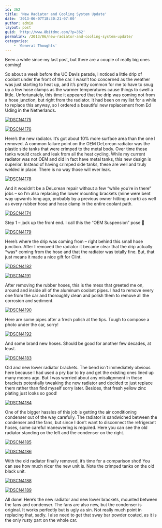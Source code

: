 ```yaml
---
id: 362
title: 'New Radiator and Cooling System Update'
date: '2013-06-07T18:30:21-07:00'
author: admin
layout: post
guid: 'http://www.8bitdmc.com/?p=362'
permalink: /2013/06/new-radiator-and-cooling-system-update/
categories:
    - 'General Thoughts'
---
```


Been a while since my last post, but there are a couple of really big ones coming!

So about a week before the UC Davis parade, I noticed a little drip of coolant under the front of the car. I wasn’t too concerned as the weather was just starting to heat up, and it’s pretty common for me to have to snug up a few hose clamps as the warmer temperatures cause things to swell a little. Unfortunately, this time it appeared that the drip was coming not from a hose junction, but right from the radiator. It had been on my list for a while to replace this anyway, so I ordered a beautiful new replacement from Ed Uding in the Netherlands.

[![DSCN4175](/assets/images/2013/06/DSCN4175-300x224.jpg)](/assets/images/2013/06/DSCN4175.jpg)

[![DSCN4176](/assets/images/2013/06/DSCN4176-300x224.jpg)](/assets/images/2013/06/DSCN4176.jpg)

Here’s the new radiator. It’s got about 10% more surface area than the one I removed. A common failure point on the OEM DeLorean radiator was the plastic side tanks that were crimped to the metal body. Over time those tanks would crack and leak from all the heat cycling. While my current radiator was not OEM and did in fact have metal tanks, this new design is superior. Instead of having crimped side tanks, these are well and truly welded in place. There is no way those will ever leak.

[![DSCN4178](/assets/images/2013/06/DSCN4178-300x224.jpg)](/assets/images/2013/06/DSCN4178.jpg)

And it wouldn’t be a DeLorean repair without a few “while you’re in there” jobs – so I’m also replacing the lower mounting brackets (mine were bent way upwards long ago, probably by a previous owner hitting a curb) as well as every rubber hose and hose clamp in the entire coolant path.

[![DSCN4174](/assets/images/2013/06/DSCN4174-300x224.jpg)](/assets/images/2013/06/DSCN4174.jpg)

Step 1 – jack up the front end. I call this the “OEM Suspension” pose 🙂

[![DSCN4179](/assets/images/2013/06/DSCN4179-300x224.jpg)](/assets/images/2013/06/DSCN4179.jpg)

Here’s where the drip was coming from – right behind this small hose junction. After I removed the radiator it became clear that the drip actually \*was\* coming from the hose and that the radiator was totally fine. But, that just means it made a nice gift for Clint.

[![DSCN4182](/assets/images/2013/06/DSCN4182-300x224.jpg)](/assets/images/2013/06/DSCN4182.jpg)

[![DSCN4191](/assets/images/2013/06/DSCN4191-300x224.jpg)](/assets/images/2013/06/DSCN4191.jpg)

After removing the rubber hoses, this is the mess that greeted me on, around and inside all of the aluminum coolant pipes. I had to remove every one from the car and thoroughly clean and polish them to remove all the corrosion and sediment.

[![DSCN4190](/assets/images/2013/06/DSCN4190-300x224.jpg)](/assets/images/2013/06/DSCN4190.jpg)

Here are some pipes after a fresh polish at the tips. Tough to compose a photo under the car, sorry!

[![DSCN4192](/assets/images/2013/06/DSCN4192-300x224.jpg)](/assets/images/2013/06/DSCN4192.jpg)

And some brand new hoses. Should be good for another few decades, at least.

[![DSCN4183](/assets/images/2013/06/DSCN4183-300x224.jpg)](/assets/images/2013/06/DSCN4183.jpg)

Old and new lower radiator brackets. The bend isn’t immediately obvious here because I had used a pry bar to try and get the existing ones lined up many moons ago. But I was worried about any misalignment in these brackets potentially tweaking the new radiator and decided to just replace them rather than find myself sorry later. Besides, that fresh yellow zinc plating just looks so good!

[![DSCN4184](/assets/images/2013/06/DSCN4184-300x224.jpg)](/assets/images/2013/06/DSCN4184.jpg)

One of the bigger hassles of this job is getting the air conditioning condenser out of the way carefully. The radiator is sandwiched between the condenser and the fans, but since I don’t want to disconnect the refrigerant hoses, some careful maneuvering is required. Here you can see the old radiator standing on the left and the condenser on the right.

[![DSCN4185](/assets/images/2013/06/DSCN4185-300x224.jpg)](/assets/images/2013/06/DSCN4185.jpg)

[![DSCN4186](/assets/images/2013/06/DSCN4186-300x224.jpg)](/assets/images/2013/06/DSCN4186.jpg)

With the old radiator finally removed, it’s time for a comparison shot! You can see how much nicer the new unit is. Note the crimped tanks on the old black unit.

[![DSCN4188](/assets/images/2013/06/DSCN4188-300x224.jpg)](/assets/images/2013/06/DSCN4188.jpg)

[![DSCN4189](/assets/images/2013/06/DSCN4189-300x224.jpg)](/assets/images/2013/06/DSCN4189.jpg)

All done! Here’s the new radiator and new lower brackets, mounted between the fans and condenser. The fans are also new, but the condenser is original. It works perfectly but is ugly as sin. Not really much point in replacing that, sadly. I also need to get that sway bar powder coated, as it is the only rusty part on the whole car.